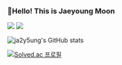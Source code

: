 ### 🐢Hello! This is Jaeyoung Moon


<img src="https://img.shields.io/badge/Python-3766AB?style=flat-square&logo=Python&logoColor=white"/></a>
<img src="https://img.shields.io/badge/Jupyternotebook-f58637?style=flat-square&logo=Jupyter&logoColor=white"/>

![ja2y5ung's GitHub stats](https://github-readme-stats.vercel.app/api?username=ja2y5ung&show_icons=true&theme=tokyonight)

[![Solved.ac 프로필](http://mazassumnida.wtf/api/v2/generate_badge?boj=mjy0992)](https://solved.ac/mjy0992)


<!--
**ja2y5ung/ja2y5ung** is a ✨ _special_ ✨ repository because its `README.md` (this file) appears on your GitHub profile.

Here are some ideas to get you started:

- 🔭 I’m currently working on ...
- 🌱 I’m currently learning ...
- 👯 I’m looking to collaborate on ...
- 🤔 I’m looking for help with ...
- 💬 Ask me about ...
- 📫 How to reach me: ...
- 😄 Pronouns: ...
- ⚡ Fun fact: ...
-->
